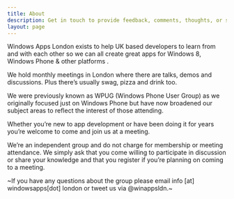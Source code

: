 ```yaml
---
title: About
description: Get in touch to provide feedback, comments, thoughts, or suggestions.
layout: page
---
```



Windows Apps London exists to help UK based developers to learn from and with each other so we can all create great apps for Windows 8, Windows Phone & other platforms .

We hold monthly meetings in London where there are talks, demos and discussions. Plus there’s usually swag, pizza and drink too.

We were previously known as WPUG (Windows Phone User Group) as we originally focused just on Windows Phone but have now broadened our subject areas to reflect the interest of those attending.

Whether you’re new to app development or have been doing it for years you’re welcome to come and join us at a meeting.

We’re an independent group and do not charge for membership or meeting attendance. We simply ask that you come willing to participate in discussion or share your knowledge and that you register if you’re planning on coming to a meeting.

~If you have any questions about the group please email info [at] windowsapps[dot] london or tweet us via @winappsldn.~
